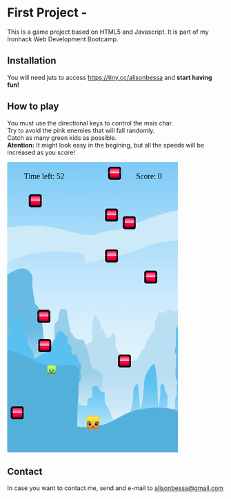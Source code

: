 # First Project - 
This is a game project based on HTML5 and Javascript. It is part of my Ironhack Web Development Bootcamp.


## Installation
You will need juts to access https://tiny.cc/alisonbessa and **start having fun!**


## How to play
You must use the directional keys to control the mais char. <br>
Try to avoid the pink enemies that will fall randomly. <br>
Catch as many green kids as possible. <br>
**Atention:** It might look easy in the begining, but all the speeds will be increased as you score!

 ![Game screenshot](screenshot.png)
 
 ## Contact
 In case you want to contact me, send and e-mail to alisonbessa@gmail.com

